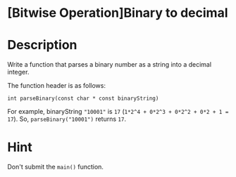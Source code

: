 # [Bitwise Operation]Binary to decimal

# Description
Write a function that parses a binary number as a string into a decimal integer.  

The function header is as follows:  

``int parseBinary(const char * const binaryString)``  

For example, binaryString ``"10001"`` is ``17`` \(``1*2^4 + 0*2^3 + 0*2^2 + 0*2 + 1 = 17``\). So, ``parseBinary("10001")`` returns ``17``.
# Hint
Don't submit the ``main()`` function.